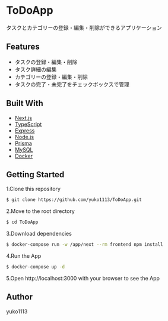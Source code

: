 # ToDoApp

タスクとカテゴリーの登録・編集・削除ができるアプリケーション

## Features

- タスクの登録・編集・削除
- タスク詳細の編集
- カテゴリーの登録・編集・削除
- タスクの完了・未完了をチェックボックスで管理

## Built With

- [Next.js](https://nextjs.org/)
- [TypeScript](https://www.typescriptlang.org/)
- [Express](https://expressjs.com/ja/)
- [Node.js](https://nodejs.org/ja/)
- [Prisma](https://www.prisma.io/)
- [MySQL](https://www.mysql.com/jp/)
- [Docker](https://www.docker.com/)

## Getting Started

1.Clone this repository

```bash
$ git clone https://github.com/yuko1113/ToDoApp.git
```

2.Move to the root directory

```bash
$ cd ToDoApp
```

3.Download dependencies

```bash
$ docker-compose run -w /app/next --rm frontend npm install
```

4.Run the App

```bash
$ docker-compose up -d
```

5.Open http://localhost:3000 with your browser to see the App

## Author

yuko1113
